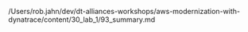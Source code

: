 /Users/rob.jahn/dev/dt-alliances-workshops/aws-modernization-with-dynatrace/content/30_lab_1/93_summary.md